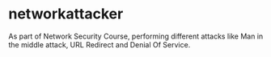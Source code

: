 # networkattacker

As part of Network Security Course, performing different attacks like Man in the middle attack, URL Redirect and Denial Of Service.

